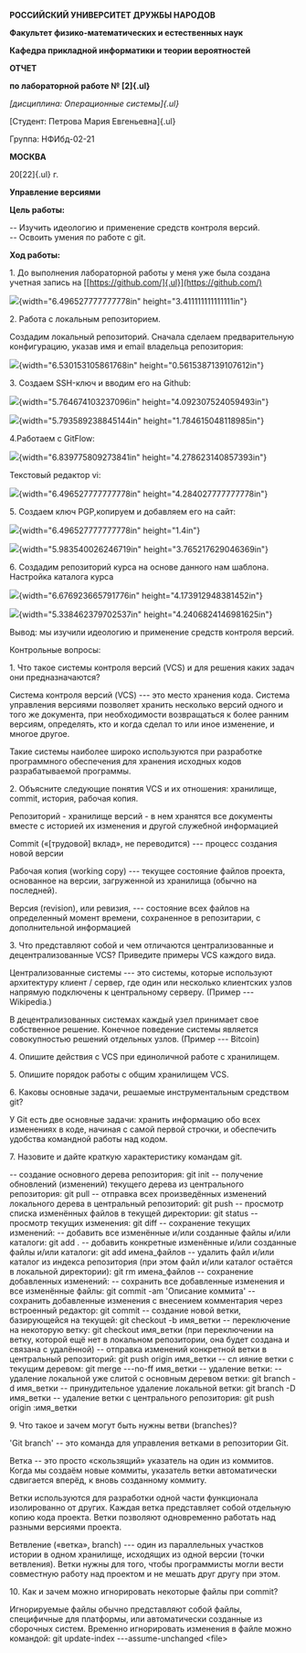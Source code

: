 **РОССИЙСКИЙ УНИВЕРСИТЕТ ДРУЖБЫ НАРОДОВ**

**Факультет физико-математических и естественных наук**

**Кафедра прикладной информатики и теории вероятностей**

**ОТЧЕТ**

**по лабораторной работе № [2]{.ul}**

*[дисциплина: Операционные системы]{.ul}*

[Студент: Петрова Мария Евгеньевна]{.ul}

Группа: НФИбд-02-21

**МОСКВА**

20[22]{.ul} г.

**Управление версиями**

**Цель работы:**

-- Изучить идеологию и применение средств контроля версий.\
-- Освоить умения по работе с git.

**Ход работы:**

1\. До выполнения лабораторной работы у меня уже была создана учетная
запись на [[https://github.com/]{.ul}](https://github.com/)

![](media/image1.png){width="6.496527777777778in"
height="3.411111111111111in"}

2\. Работа с локальным репозиторием.

Создадим локальный репозиторий. Сначала сделаем предварительную
конфигурацию, указав имя и email владельца репозитория:

![](media/image2.png){width="6.530153105861768in"
height="0.5615387139107612in"}

3\. Создаем SSH-ключ и вводим его на Github:

![](media/image3.png){width="5.764674103237096in"
height="4.092307524059493in"}

![](media/image4.png){width="5.793589238845144in"
height="1.784615048118985in"}

4.Работаем с GitFlow:

![](media/image5.png){width="6.839775809273841in"
height="4.278623140857393in"}

Текстовый редактор vi:

![](media/image6.png){width="6.496527777777778in"
height="4.284027777777778in"}

5\. Создаем ключ PGP,копируем и добавляем его на сайт:

![](media/image7.png){width="6.496527777777778in" height="1.4in"}

![](media/image8.png){width="5.983540026246719in"
height="3.765217629046369in"}

6\. Создадим репозиторий курса на основе данного нам шаблона. Настройка
каталога курса

![](media/image9.png){width="6.676923665791776in"
height="4.173912948381452in"}

![](media/image10.png){width="5.338462379702537in"
height="4.2406824146981625in"}

Вывод: мы изучили идеологию и применение средств контроля версий.

Контрольные вопросы:

1\. Что такое системы контроля версий (VCS) и для решения каких задач
они предназначаются?

Система контроля версий (VCS) --- это место хранения кода. Система
управления версиями позволяет хранить несколько версий одного и того же
документа, при необходимости возвращаться к более ранним версиям,
определять, кто и когда сделал то или иное изменение, и многое другое.

Такие системы наиболее широко используются при разработке программного
обеспечения для хранения исходных кодов разрабатываемой программы.

2\. Объясните следующие понятия VCS и их отношения: хранилище, commit,
история, рабочая копия.

Репозиторий - хранилище версий - в нем хранятся все документы вместе с
историей их изменения и другой служебной информацией

Commit («\[трудовой\] вклад», не переводится) --- процесс создания новой
версии

Рабочая копия (working copy) --- текущее состояние файлов проекта,
основанное на версии, загруженной из хранилища (обычно на последней).

Версия (revision), или ревизия, --- состояние всех файлов на
определенный момент времени, сохраненное в репозитарии, с дополнительной
информацией

3\. Что представляют собой и чем отличаются централизованные и
децентрализованные VCS? Приведите примеры VCS каждого вида.

Централизованные системы --- это системы, которые используют архитектуру
клиент / сервер, где один или несколько клиентских узлов напрямую
подключены к центральному серверу. (Пример --- Wikipedia.)

В децентрализованных системах каждый узел принимает свое собственное
решение. Конечное поведение системы является совокупностью решений
отдельных узлов. (Пример --- Bitcoin)

4\. Опишите действия с VCS при единоличной работе с хранилищем.

5\. Опишите порядок работы с общим хранилищем VCS.

6\. Каковы основные задачи, решаемые инструментальным средством git?

У Git есть две основные задачи: хранить информацию обо всех изменениях в
коде, начиная с самой первой строчки, и обеспечить удобства командной
работы над кодом.

7\. Назовите и дайте краткую характеристику командам git.

-- создание основного дерева репозитория: git init -- получение
обновлений (изменений) текущего дерева из центрального репозитория: git
pull -- отправка всех произведённых изменений локального дерева в
центральный репозиторий: git push -- просмотр списка изменённых файлов в
текущей директории: git status -- просмотр текущих изменения: git diff
-- сохранение текущих изменений: -- добавить все изменённые и/или
созданные файлы и/или каталоги: git add . -- добавить конкретные
изменённые и/или созданные файлы и/или каталоги: git add имена_файлов --
удалить файл и/или каталог из индекса репозитория (при этом файл и/или
каталог остаётся в локальной директории): git rm имена_файлов --
сохранение добавленных изменений: -- сохранить все добавленные изменения
и все изменённые файлы: git commit -am \'Описание коммита\' -- сохранить
добавленные изменения с внесением комментария через встроенный редактор:
git commit -- создание новой ветки, базирующейся на текущей: git
checkout -b имя_ветки -- переключение на некоторую ветку: git checkout
имя_ветки (при переключении на ветку, которой ещё нет в локальном
репозитории, она будет создана и связана с удалённой) -- отправка
изменений конкретной ветки в центральный репозиторий: git push origin
имя_ветки -- сл ияние ветки с текущим деревом: git merge ---no-ff
имя_ветки -- удаление ветки: -- удаление локальной уже слитой с основным
деревом ветки: git branch -d имя_ветки -- принудительное удаление
локальной ветки: git branch -D имя_ветки -- удаление ветки с
центрального репозитория: git push origin :имя_ветки

9\. Что такое и зачем могут быть нужны ветви (branches)?

'Git branch' -- это команда для управления ветками в репозитории Git.

Ветка -- это просто «скользящий» указатель на один из коммитов. Когда мы
создаём новые коммиты, указатель ветки автоматически сдвигается вперёд,
к вновь созданному коммиту.

Ветки используются для разработки одной части функционала изолированно
от других. Каждая ветка представляет собой отдельную копию кода проекта.
Ветки позволяют одновременно работать над разными версиями проекта.

Ветвление («ветка», branch) --- один из параллельных участков истории в
одном хранилище, исходящих из одной версии (точки ветвления). Ветки
нужны для того, чтобы программисты могли вести совместную работу над
проектом и не мешать друг другу при этом.

10\. Как и зачем можно игнорировать некоторые файлы при commit?

Игнорируемые файлы обычно представляют собой файлы, специфичные для
платформы, или автоматически созданные из сборочных систем. Временно
игнорировать изменения в файле можно командой: git update-index
---assume-unchanged \<file>
